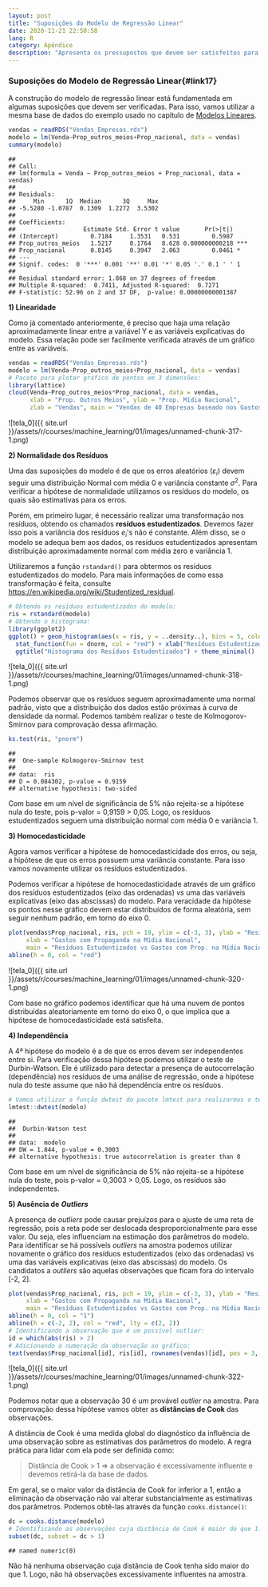 ```yaml
---
layout: post
title: "Suposições do Modelo de Regressão Linear"
date: 2020-11-21 22:50:58 
lang: R
category: Apêndice
description: "Apresenta os pressupostos que devem ser satisfeitos para a aplicação de um modelo de regressão linear."
---
```


### Suposições do Modelo de Regressão Linear{#link17}

A construção do modelo de regressão linear está fundamentada em algumas suposições que devem ser verificadas. Para isso, vamos utilizar a mesma base de dados do exemplo usado no capítulo de [Modelos Lineares](#link18).


```r
vendas = readRDS("Vendas_Empresas.rds")
modelo = lm(Venda~Prop_outros_meios+Prop_nacional, data = vendas)
summary(modelo)
```

```
## 
## Call:
## lm(formula = Venda ~ Prop_outros_meios + Prop_nacional, data = vendas)
## 
## Residuals:
##     Min      1Q  Median      3Q     Max 
## -5.5280 -1.0787  0.1309  1.2272  3.5302 
## 
## Coefficients:
##                   Estimate Std. Error t value       Pr(>|t|)    
## (Intercept)         0.7184     1.3531   0.531         0.5987    
## Prop_outros_meios   1.5217     0.1764   8.628 0.000000000218 ***
## Prop_nacional       0.8145     0.3947   2.063         0.0461 *  
## ---
## Signif. codes:  0 '***' 0.001 '**' 0.01 '*' 0.05 '.' 0.1 ' ' 1
## 
## Residual standard error: 1.868 on 37 degrees of freedom
## Multiple R-squared:  0.7411,	Adjusted R-squared:  0.7271 
## F-statistic: 52.96 on 2 and 37 DF,  p-value: 0.00000000001387
```

**1) Linearidade**

Como já comentado anteriormente, é preciso que haja uma relação aproximadamente linear entre a variável Y e as variáveis explicativas do modelo. Essa relação pode ser facilmente verificada através de um gráfico entre as variáveis.


```r
vendas = readRDS("Vendas_Empresas.rds")
modelo = lm(Venda~Prop_outros_meios+Prop_nacional, data = vendas)
# Pacote para plotar gráfico de pontos em 3 dimensões:
library(lattice)
cloud(Venda~Prop_outros_meios*Prop_nacional, data = vendas,
      xlab = "Prop. Outros Meios", ylab = "Prop. Mídia Nacional",
      zlab = "Vendas", main = "Vendas de 40 Empresas baseado nos Gastos com Propagandas")
```

![tela_0]({{ site.url }}/assets/r/courses/machine_learning/01/images/unnamed-chunk-317-1.png)

**2) Normalidade dos Resíduos**

Uma das suposições do modelo é de que os erros aleatórios ($\varepsilon_i$) devem seguir uma distribuição Normal com média 0 e variância constante $\sigma^{2}$. Para verificar a hipótese de normalidade utilizamos os resíduos do modelo, os quais são estimativas para os erros.

Porém, em primeiro lugar, é necessário realizar uma transformação nos resíduos, obtendo os chamados **resíduos estudentizados**. Devemos fazer isso pois a variância dos resíduos $e_i$'s não é constante. Além disso, se o modelo se adequa bem aos dados, os resíduos estudentizados apresentam distribuição aproximadamente normal com média zero e variância 1. 

Utilizaremos a função `rstandard()` para obtermos os resíduos estudentizados do modelo. Para mais informações de como essa transformação é feita, consulte <https://en.wikipedia.org/wiki/Studentized_residual>.


```r
# Obtendo os resíduos estudentizados do modelo:
ris = rstandard(modelo)
# Obtendo o histograma:
library(ggplot2)
ggplot() + geom_histogram(aes(x = ris, y = ..density..), bins = 5, color="darkblue", fill="lightblue") +
  stat_function(fun = dnorm, col = "red") + xlab("Resíduos Estudentizados") + ylab("Frequência") +
  ggtitle("Histograma dos Resíduos Estudentizados") + theme_minimal()
```

![tela_0]({{ site.url }}/assets/r/courses/machine_learning/01/images/unnamed-chunk-318-1.png)

Podemos observar que os resíduos seguem aproximadamente uma normal padrão, visto que a distribuição dos dados estão próximas à curva de densidade da normal. Podemos também realizar o teste de Kolmogorov-Smirnov para comprovação dessa afirmação.


```r
ks.test(ris, "pnorm")
```

```
## 
## 	One-sample Kolmogorov-Smirnov test
## 
## data:  ris
## D = 0.084302, p-value = 0.9159
## alternative hypothesis: two-sided
```
Com base em um nível de significância de 5% não rejeita-se a hipótese nula do teste, pois p-valor = 0,9159 > 0,05. Logo, os resíduos estudentizados seguem uma distribuição normal com média 0 e variância 1.

**3) Homocedasticidade**

Agora vamos verificar a hipótese de homocedasticidade dos erros, ou seja, a hipótese de que os erros possuem uma variância constante. Para isso vamos novamente utilizar os resíduos estudentizados. 

Podemos verificar a hipótese de homocedasticidade através de um gráfico dos resíduos estudentizados (eixo das ordenadas) *vs* uma das variáveis explicativas (eixo das abscissas) do modelo. Para veracidade da hipótese os pontos nesse gráfico devem estar distribuídos de forma aleatória, sem seguir nenhum padrão, em torno do eixo 0.


```r
plot(vendas$Prop_nacional, ris, pch = 19, ylim = c(-3, 3), ylab = "Resíduos Estudentizados",
     xlab = "Gastos com Propaganda na Mídia Nacional",
     main = "Resíduos Estudentizados vs Gastos com Prop. na Mídia Nacional")
abline(h = 0, col = "red")
```

![tela_0]({{ site.url }}/assets/r/courses/machine_learning/01/images/unnamed-chunk-320-1.png)

Com base no gráfico podemos identificar que há uma nuvem de pontos distribuídas aleatoriamente em torno do eixo 0, o que implica que a hipótese de homocedasticidade está satisfeita.

**4) Independência** 

A 4ª hipótese do modelo é a de que os erros devem ser independentes entre si. Para verificação dessa hipótese podemos utilizar o teste de Durbin-Watson. Ele é utilizado para detectar a presença de autocorrelação (dependência) nos resíduos de uma análise de regressão, onde a hipótese nula do teste assume que não há dependência entre os resíduos.


```r
# Vamos utilizar a função dwtest do pacote lmtest para realizarmos o teste:
lmtest::dwtest(modelo)
```

```
## 
## 	Durbin-Watson test
## 
## data:  modelo
## DW = 1.844, p-value = 0.3003
## alternative hypothesis: true autocorrelation is greater than 0
```

Com base em um nível de significância de 5% não rejeita-se a hipótese nula do teste, pois p-valor = 0,3003 > 0,05. Logo, os resíduos são independentes.

**5) Ausência de** ***Outliers***

A presença de *outliers* pode causar prejuízos para o ajuste de uma reta de regressão, pois a reta pode ser deslocada desproporcionalmente para esse valor. Ou seja, eles influenciam na estimação dos parâmetros do modelo. Para identificar se há possíveis *outliers* na amostra podemos utilizar novamente o gráfico dos resíduos estudentizados (eixo das ordenadas) vs uma das variáveis explicativas (eixo das abscissas) do modelo. Os candidatos a *outliers* são aquelas observações que ficam fora do intervalo [-2, 2].


```r
plot(vendas$Prop_nacional, ris, pch = 19, ylim = c(-3, 3), ylab = "Resíduos Estudentizados",
     xlab = "Gastos com Propaganda na Mídia Nacional",
     main = "Resíduos Estudentizados vs Gastos com Prop. na Mídia Nacional")
abline(h = 0, col = "1")
abline(h = c(-2, 2), col = "red", lty = c(2, 2))
# Identificando a observação que é um possível outlier:
id = which(abs(ris) > 2)
# Adicionando a numeração da observação ao gráfico:
text(vendas$Prop_nacional[id], ris[id], rownames(vendas)[id], pos = 3, cex = .8)
```

![tela_0]({{ site.url }}/assets/r/courses/machine_learning/01/images/unnamed-chunk-322-1.png)

Podemos notar que a observação 30 é um provável *outlier* na amostra. Para comprovação dessa hipótese vamos obter as **distâncias de Cook** das observações.

A distância de Cook é uma medida global do diagnóstico da influência de uma observação sobre as estimativas dos parâmetros do modelo. A regra prática para lidar com ela pode ser definida como:

> Distância de Cook > 1 $\Rightarrow$ a observação é excessivamente influente e devemos retirá-la da base de dados.

Em geral, se o maior valor da distância de Cook for inferior a 1, então a eliminação da observação não vai alterar substancialmente as estimativas dos parâmetros. Podemos obtê-las através da função `cooks.distance()`:


```r
dc = cooks.distance(modelo)
# Identificando as observações cuja distância de Cook é maior do que 1:
subset(dc, subset = dc > 1)
```

```
## named numeric(0)
```

Não há nenhuma observação cuja distância de Cook tenha sido maior do que 1. Logo, não há observações excessivamente influentes na amostra.